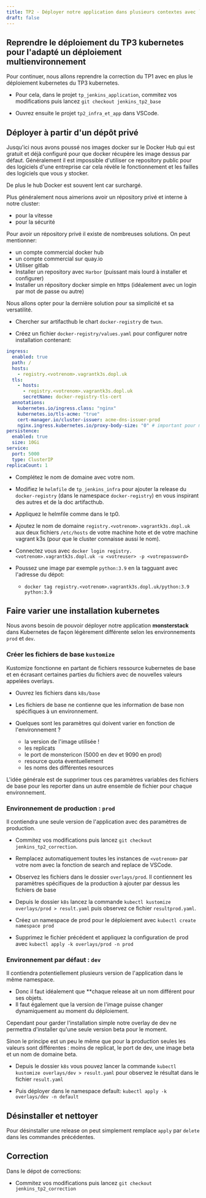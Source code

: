 ```yaml
---
title: TP2 - Déployer notre application dans plusieurs contextes avec `kustomize`
draft: false
---
```



## Reprendre le déploiement du TP3 kubernetes pour l'adapté un déploiement multienvironnement

Pour continuer, nous allons reprendre la correction du TP1 avec en plus le déploiement kubernetes du TP3 kubernetes.

- Pour cela, dans le projet `tp_jenkins_application`, commitez vos modifications puis lancez `git checkout jenkins_tp2_base`

- Ouvrez ensuite le projet `tp2_infra_et_app` dans VSCode.

## Déployer à partir d'un dépôt privé

Jusqu'ici nous avons poussé nos images docker sur le Docker Hub qui est gratuit et déjà configuré pour que docker récupère les image dessus par défaut. Généralement il est impossible d'utiliser ce repository public pour des logiciels d'une entreprise car cela révèle le fonctionnement et les failles des logiciels que vous y stocker.

De plus le hub Docker est souvent lent car surchargé.

Plus généralement nous aimerions avoir un répository privé et interne à notre cluster:
- pour la vitesse
- pour la sécurité

Pour avoir un répository privé il existe de nombreuses solutions. On peut mentionner:
- un compte commercial docker hub
- un compte commercial sur quay.io
- Utiliser gitlab
- Installer un repository avec `Harbor` (puissant mais lourd à installer et configurer)
- Installer un répository docker simple en https (idéalement avec un login par mot de passe ou autre)

Nous allons opter pour la dernière solution pour sa simplicité et sa versatilité.

- Chercher sur artifacthub le chart `docker-registry` de `twun`.

- Créez un fichier `docker-registry/values.yaml` pour configurer notre installation contenant:

```yaml
ingress:
  enabled: true
  path: /
  hosts:
    - registry.<votrenom>.vagrantk3s.dopl.uk
  tls:
    - hosts:
      - registry.<votrenom>.vagrantk3s.dopl.uk
      secretName: docker-registry-tls-cert
  annotations:
    kubernetes.io/ingress.class: "nginx"
    kubernetes.io/tls-acme: "true"
    cert-manager.io/cluster-issuer: acme-dns-issuer-prod
    nginx.ingress.kubernetes.io/proxy-body-size: "0" # important pour mettre une max body size illimitée pour nginx et pouvoir pousser des grosses images de plusieurs Gio
persistence:
  enabled: true
  size: 10Gi
service:
  port: 5000
  type: ClusterIP
replicaCount: 1
```
<!-- ```
secrets:
  htpasswd: <votre htpassword voir suite>
``` -->

- Complétez le nom de domaine avec votre nom.

<!-- - Nous allons générer un secret pour le mot de passe htpassword avec `docker run --rm --entrypoint htpasswd registry:2.6.2 -Bbn <votreuser> <votrepassword>`. Collez ce hash dans le values.yaml précédent

 (il faudrait idéalement créer le secret à la main ou ajouter un gestionnaire de secret ici mais il n'y a pas de solution simple). -->


- Modifiez le `helmfile` de `tp_jenkins_infra` pour ajouter la release du `docker-registry` (dans le namespace `docker-registry`) en vous inspirant des autres et de la doc artifacthub.

- Appliquez le helmfile comme dans le tp0.

- Ajoutez le nom de domaine `registry.<votrenom>.vagrantk3s.dopl.uk` aux deux fichiers `/etc/hosts` de votre machine hote et de votre machine vagrant k3s (pour que le cluster connaisse aussi le nom). 

- Connectez vous avec `docker login registry.<votrenom>.vagrantk3s.dopl.uk -u <votreuser> -p <votrepassword>`

- Poussez une image par exemple `python:3.9` en la tagguant avec l'adresse du dépot:
    - `docker tag registry.<votrenom>.vagrantk3s.dopl.uk/python:3.9 python:3.9`

## Faire varier une installation kubernetes

Nous avons besoin de pouvoir déployer notre application **monsterstack** dans Kubernetes de façon légèrement différente selon les environnements `prod` et `dev`.

### Créer les fichiers de base `kustomize`

Kustomize fonctionne en partant de fichiers ressource kubernetes de base et en écrasant certaines parties du fichiers avec de nouvelles valeurs appelées overlays.

- Ouvrez les fichiers dans `k8s/base`

- Les fichiers de base ne contienne que les information de base non spécifiques à un environnement.

- Quelques sont les paramètres qui doivent varier en fonction de l'environnement ?
  - la version de l'image utilisée !
  - les replicats
  - le port de monstericon (5000 en dev et 9090 en prod)
  - resource quota éventuellement
  - les noms des différentes resources

L'idée générale est de supprimer tous ces paramètres variables des fichiers de base pour les reporter dans un autre ensemble de fichier pour chaque environnement.

### Environnement de production : `prod`

Il contiendra une seule version de l'application avec des paramètres de production.

- Commitez vos modifications puis lancez `git checkout jenkins_tp2_correction`.

- Remplacez automatiquement toutes les instances de `<votrenom>` par votre nom avec la fonction de search and replace de VSCode.

- Observez les fichiers dans le dossier `overlays/prod`. Il contiennent les paramètres spécifiques de la production à ajouter par dessus les fichiers de base

- Depuis le dossier `k8s` lancez la commande `kubectl kustomize overlays/prod > result.yaml` puis observez ce fichier `resultprod.yaml`.

- Créez un namespace de prod pour le déploiement avec `kubectl create namespace prod`

- Supprimez le fichier précédent et appliquez la configuration de prod avec `kubectl apply -k overlays/prod -n prod`

### Environnement par défaut : `dev`

Il contiendra potentiellement plusieurs version de l'application dans le même namespace.

- Donc il faut idéalement que **chaque release ait un nom différent pour ses objets.
- Il faut également que la version de l'image puisse changer dynamiquement au moment du déploiement.

Cependant pour garder l'installation simple notre overlay de dev ne permettra d'installer qu'une seule version beta pour le moment.


Sinon le principe est un peu le même que pour la production seules les valeurs sont différentes : moins de replicat, le port de dev, une image beta et un nom de domaine beta.

- Depuis le dossier `k8s` vous pouvez lancer la commande `kubectl kustomize overlays/dev > result.yaml` pour observez le résultat dans le fichier `result.yaml`

- Puis déployer dans le namespace default: `kubectl apply -k overlays/dev -n default`

## Désinstaller et nettoyer

Pour désinstaller une release on peut simplement remplace `apply` par `delete` dans les commandes précédentes.

## Correction

Dans le dépot de corrections: 

- Commitez vos modifications puis lancez `git checkout jenkins_tp2_correction`
